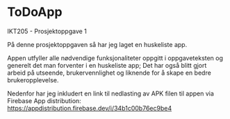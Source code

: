# ToDoApp
IKT205 - Prosjektoppgave 1 

På denne prosjektoppgaven så har jeg laget en huskeliste app.

Appen utfyller alle nødvendige funksjonaliteter oppgitt i oppgaveteksten og generelt det man forventer i en huskeliste app; 
Det har også blitt gjort arbeid på utseende, brukervennlighet og liknende for å skape en bedre brukeropplevelse.

Nedenfor har jeg inkludert en link til nedlasting av APK filen til appen via Firebase App distribution:
https://appdistribution.firebase.dev/i/34b1c00b76ec9be4
